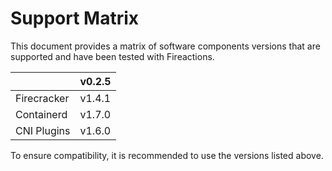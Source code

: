 # Support Matrix

This document provides a matrix of software components versions that are supported and have been tested with Fireactions.

|             | v0.2.5                      |
|-------------|-----------------------------|
| Firecracker | v1.4.1                      |
| Containerd  | v1.7.0                      |
| CNI Plugins | v1.6.0                      |

To ensure compatibility, it is recommended to use the versions listed above.
